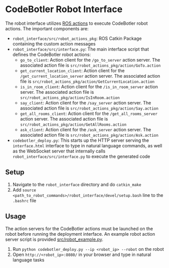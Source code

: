 # CodeBotler Robot Interface
The robot interface utilizes [ROS actions](http://wiki.ros.org/actionlib) to execute CodeBotler robot actions. The important components are:
- `robot_interface/src/robot_actions_pkg`: ROS Catkin Package containing the custom action messages
- `robot_interface/src/interface.py`: The main interface script that defines the CodeBotler robot actions:
  * `go_to_client`: Action client for the `/go_to_server` action server. The associated action file is `src/robot_actions_pkg/action/GoTo.action`
  * `get_current_location_client`: Action client for the `/get_current_location_server` action server. The associated action file is `src/robot_actions_pkg/action/GetCurrentLocation.action`
  * `is_in_room_client`: Action client for the `/is_in_room_server` action server. The associated action file is `src/robot_actions_pkg/action/IsInRoom.action`
  * `say_client`: Action client for the `/say_server` action server. The associated action file is `src/robot_actions_pkg/action/Say.action`
  * `get_all_rooms_client`: Action client for the `/get_all_rooms_server` action server. The associated action file is `src/robot_actions_pkg/action/GetAllRooms.action`
  * `ask_client`: Action client for the `/ask_server` action server. The associated action file is `src/robot_actions_pkg/action/Ask.action`
- `codebotler_deploy.py`: This starts up the HTTP server serving the `interface.html` interface to type in natural language commands, as well as the WebSocket server that internally calls `robot_interface/src/interface.py` to execute the generated code


## Setup
1. Navigate to the `robot_interface` directory and do `catkin_make`
1. Add `source <path_to_robot_commands>/robot_interface/devel/setup.bash` line to the `.bashrc` file

## Usage
The action servers for the CodeBotler actions must be launched on the robot before running the deployment interface. An example robot action server script is provided [src/robot_example.py](src/robot_example.py). 
1. Run `python codebotler_deploy.py --ip <robot_ip> --robot` on the robot
1. Open `http://<robot_ip>:8080/` in your browser and type in natural language tasks
